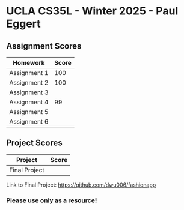 # UCLA CS35L - Winter 2025 - Paul Eggert

## Assignment Scores
| Homework  | Score |
|----------|------|
| Assignment 1 |100|
| Assignment 2 |100|
| Assignment 3 |  |
| Assignment 4 |99|
| Assignment 5 |  |
| Assignment 6 |  |

## Project Scores
|  Project  | Score |
|----------|------|
| Final Project |   |

Link to Final Project: https://github.com/dwu006/fashionapp

### Please use only as a resource!
